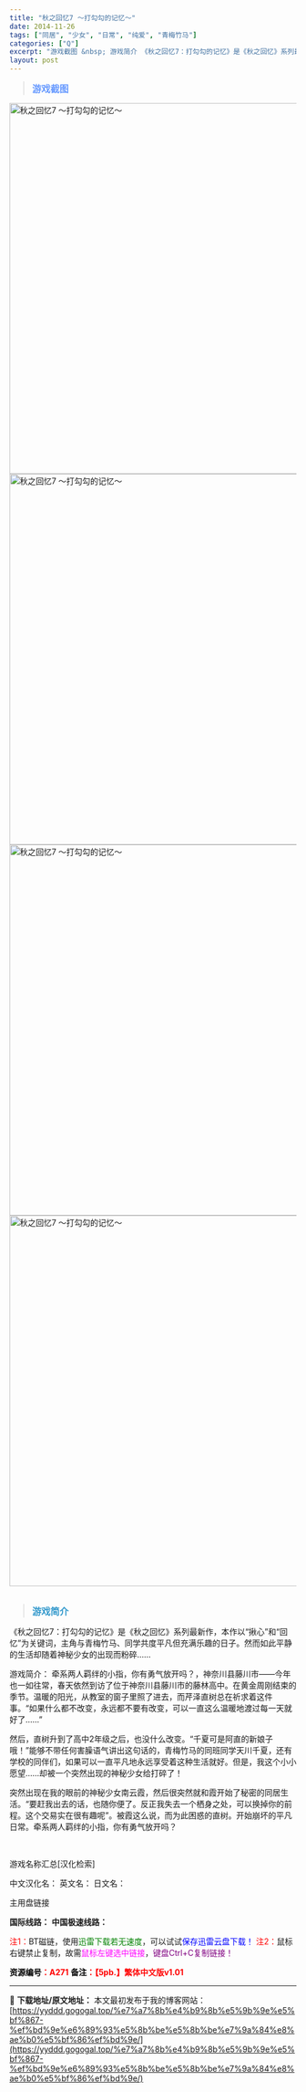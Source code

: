 ```yaml
---
title: "秋之回忆7 ～打勾勾的记忆～"
date: 2014-11-26
tags: ["同居", "少女", "日常", "纯爱", "青梅竹马"]
categories: ["Q"]
excerpt: "游戏截图 &nbsp; 游戏简介 《秋之回忆7：打勾勾的记忆》是《秋之回忆》系列最新作，本作以“揪心”和“回忆”为关键词，主角与青梅竹马、同学共度平凡但充满乐趣的日子。然而如此平静的生活却随着神秘少女的出现而粉碎…… 游戏简介： 牵系两人羁绊的小指，你有勇气放开吗？，神奈川县藤川市——今年也一如往常&hellip;"
layout: post
---
```


<div>
<blockquote><b><span style="font-size: 12pt; color: #6699ff;">游戏截图</span></b></blockquote>
<div><img title="点击放大" src="https://yyddd.gogogal.top/wp-content/uploads/2025/04/20250430_6811f13ac8573.webp" alt="秋之回忆7 ～打勾勾的记忆～" width="650" /></div>
<div><img title="点击放大" src="https://yyddd.gogogal.top/wp-content/uploads/2025/04/20250430_6811f13d02319.webp" alt="秋之回忆7 ～打勾勾的记忆～" width="650" /></div>
<div><img title="点击放大" src="https://yyddd.gogogal.top/wp-content/uploads/2025/04/20250430_6811f13f1d32d.webp" alt="秋之回忆7 ～打勾勾的记忆～" width="650" /></div>
<div><img title="点击放大" src="https://yyddd.gogogal.top/wp-content/uploads/2025/04/20250430_6811f1425fb45.webp" alt="秋之回忆7 ～打勾勾的记忆～" width="650" /></div>
&nbsp;
<blockquote><b><span style="font-size: 12pt; color: #3399cc;">游戏简介</span></b></blockquote>
<div>《秋之回忆7：打勾勾的记忆》是《秋之回忆》系列最新作，本作以“揪心”和“回忆”为关键词，主角与青梅竹马、同学共度平凡但充满乐趣的日子。然而如此平静的生活却随着神秘少女的出现而粉碎……

游戏简介：
牵系两人羁绊的小指，你有勇气放开吗？，神奈川县藤川市——今年也一如往常，春天依然到访了位于神奈川县藤川市的藤林高中。在黄金周刚结束的季节。温暖的阳光，从教室的窗子里照了进去，而芹泽直树总在祈求着这件事。“如果什么都不改变，永远都不要有改变，可以一直这么温暖地渡过每一天就好了……”

然后，直树升到了高中2年级之后，也没什么改变。“千夏可是阿直的新娘子哦！”能够不带任何害臊语气讲出这句话的，青梅竹马的同班同学天川千夏，还有学校的同伴们，如果可以一直平凡地永远享受着这种生活就好。但是，我这个小小愿望……却被一个突然出现的神秘少女给打碎了！

突然出现在我的眼前的神秘少女南云霞，然后很突然就和霞开始了秘密的同居生活。“要赶我出去的话，也随你便了。反正我失去一个栖身之处，可以换掉你的前程。这个交易实在很有趣呢”。被霞这么说，而为此困惑的直树。开始崩坏的平凡日常。牵系两人羁绊的小指，你有勇气放开吗？</div>
&nbsp;

游戏名称汇总[汉化检索]

中文汉化名：
英文名：
日文名：
</div>
<div class="panel panel-primary">
<div class="panel-heading">主用盘链接</div>
<div class="panel-body">

<b>国际线路：</b>
<b>中国极速线路：</b>


<span style="color: #ff0000;">注1：</span>BT磁链，使用<span style="color: #008000;">迅雷下载若无速度</span>，可以试试<span style="color: #0000ff;">保存迅雷云盘下载！</span>
<span style="color: #ff0000;">注2：</span>鼠标右键禁止复制，故需<span style="color: #ff00ff;">鼠标左键选中链接</span>，<span style="color: #800080;">键盘Ctrl+C复制链接！</span>

</div>
<div class="panel-footer"><span style="color: #ff0000;"><b><span style="color: #000000;">资源编号</span>：A271</b></span>
<span style="color: #ff0000;"><b><span style="color: #000000;">备注</span>：【5pb.】繁体中文版v1.01</b></span></div>
</div>

---
📖 **下载地址/原文地址：** 本文最初发布于我的博客网站：[https://yyddd.gogogal.top/%e7%a7%8b%e4%b9%8b%e5%9b%9e%e5%bf%867-%ef%bd%9e%e6%89%93%e5%8b%be%e5%8b%be%e7%9a%84%e8%ae%b0%e5%bf%86%ef%bd%9e/](https://yyddd.gogogal.top/%e7%a7%8b%e4%b9%8b%e5%9b%9e%e5%bf%867-%ef%bd%9e%e6%89%93%e5%8b%be%e5%8b%be%e7%9a%84%e8%ae%b0%e5%bf%86%ef%bd%9e/)
